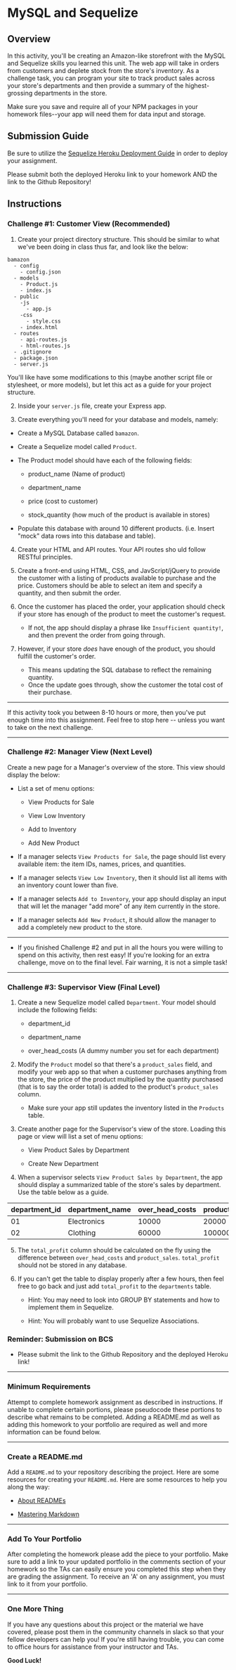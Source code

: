 # MySQL and Sequelize

## Overview

In this activity, you'll be creating an Amazon-like storefront with the MySQL and Sequelize skills you learned this unit. The web app will take in orders from customers and deplete stock from the store's inventory. As a challenge task, you can program your site to track product sales across your store's departments and then provide a summary of the highest-grossing departments in the store.

Make sure you save and require all of your NPM packages in your homework files--your app will need them for data input and storage.

## Submission Guide

Be sure to utilize the [Sequelize Heroku Deployment Guide](../../student-resources/Guides/SequelizeHerokuDeploymentProcess.md) in order to deploy your assignment.

Please submit both the deployed Heroku link to your homework AND the link to the Github Repository!

## Instructions

### Challenge #1: Customer View (Recommended)

1. Create your project directory structure. This should be similar to what we've been doing in class thus far, and look like the below:

```
bamazon
  - config
    - config.json
  - models
    - Product.js
    - index.js
  - public
    -js
      - app.js
    -css
      - style.css
    - index.html
  - routes
    - api-routes.js
    - html-routes.js
  - .gitignore
  - package.json
  - server.js
  ```

You'll like have some modifications to this (maybe another script file or stylesheet, or more models), but let this act as a guide for your project structure.

2. Inside your `server.js` file, create your Express app.

3. Create everything you'll need for your database and models, namely:

* Create a MySQL Database called `bamazon`.

* Create a Sequelize model called `Product`.

* The Product model should have each of the following fields:

   * product_name (Name of product)

   * department_name

   * price (cost to customer)

   * stock_quantity (how much of the product is available in stores)

* Populate this database with around 10 different products. (i.e. Insert "mock" data rows into this database and table).

4. Create your HTML and API routes. Your API routes sho uld follow RESTful principles.

5. Create a front-end using HTML, CSS, and JavScript/jQuery to provide the customer with a listing of products available to purchase and the price. Customers should be able to select an item and specify a quantity, and then submit the order.

5. Once the customer has placed the order, your application should check if your store has enough of the product to meet the customer's request.

   * If not, the app should display a phrase like `Insufficient quantity!`, and then prevent the order from going through.

7. However, if your store _does_ have enough of the product, you should fulfill the customer's order.
   * This means updating the SQL database to reflect the remaining quantity.
   * Once the update goes through, show the customer the total cost of their purchase.

- - -

If this activity took you between 8-10 hours or more, then you've put enough time into this assignment. Feel free to stop here -- unless you want to take on the next challenge.

- - -

### Challenge #2: Manager View (Next Level)

Create a new page for a Manager's overview of the store. This view should display the below:

* List a set of menu options:

  * View Products for Sale

  * View Low Inventory

  * Add to Inventory

  * Add New Product

* If a manager selects `View Products for Sale`, the page should list every available item: the item IDs, names, prices, and quantities.

* If a manager selects `View Low Inventory`, then it should list all items with an inventory count lower than five.

* If a manager selects `Add to Inventory`, your app should display an input that will let the manager "add more" of any item currently in the store.

* If a manager selects `Add New Product`, it should allow the manager to add a completely new product to the store.

- - -

* If you finished Challenge #2 and put in all the hours you were willing to spend on this activity, then rest easy! If you're looking for an extra challenge, move on to the final level. Fair warning, it is not a simple task!

- - -

### Challenge #3: Supervisor View (Final Level)

1. Create a new Sequelize model called `Department`. Your model should include the following fields:

   * department_id

   * department_name

   * over_head_costs (A dummy number you set for each department)

2. Modify the `Product` model so that there's a `product_sales` field, and modify your web app so that when a customer purchases anything from the store, the price of the product multiplied by the quantity purchased (that is to say the order total) is added to the product's `product_sales` column.

   * Make sure your app still updates the inventory listed in the `Products` table.

3. Create another page for the Supervisor's view of the store. Loading this page or view will list a set of menu options:

   * View Product Sales by Department
   
   * Create New Department

4. When a supervisor selects `View Product Sales by Department`, the app should display a summarized table of the store's sales by department. Use the table below as a guide.

| department_id | department_name | over_head_costs | product_sales | total_profit |
| ------------- | --------------- | --------------- | ------------- | ------------ |
| 01            | Electronics     | 10000           | 20000         | 10000        |
| 02            | Clothing        | 60000           | 100000        | 40000        |

5. The `total_profit` column should be calculated on the fly using the difference between `over_head_costs` and `product_sales`. `total_profit` should not be stored in any database.

6. If you can't get the table to display properly after a few hours, then feel free to go back and just add `total_profit` to the `departments` table.

   * Hint: You may need to look into GROUP BY statements and how to implement them in Sequelize.

   * Hint: You will probably want to use Sequelize Associations.

### Reminder: Submission on BCS

* Please submit the link to the Github Repository and the deployed Heroku link!

- - -

### Minimum Requirements

Attempt to complete homework assignment as described in instructions. If unable to complete certain portions, please pseudocode these portions to describe what remains to be completed. Adding a README.md as well as adding this homework to your portfolio are required as well and more information can be found below.

- - -

### Create a README.md

Add a `README.md` to your repository describing the project. Here are some resources for creating your `README.md`. Here are some resources to help you along the way:

* [About READMEs](https://help.github.com/articles/about-readmes/)

* [Mastering Markdown](https://guides.github.com/features/mastering-markdown/)

- - -

### Add To Your Portfolio

After completing the homework please add the piece to your portfolio. Make sure to add a link to your updated portfolio in the comments section of your homework so the TAs can easily ensure you completed this step when they are grading the assignment. To receive an 'A' on any assignment, you must link to it from your portfolio.

- - -

### One More Thing

If you have any questions about this project or the material we have covered, please post them in the community channels in slack so that your fellow developers can help you! If you're still having trouble, you can come to office hours for assistance from your instructor and TAs.

**Good Luck!**
